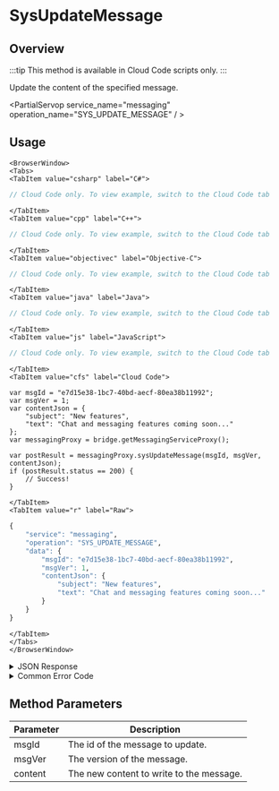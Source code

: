 # SysUpdateMessage
## Overview
:::tip
This method is available in Cloud Code scripts only.
:::

Update the content of the specified message.




<PartialServop service_name="messaging" operation_name="SYS_UPDATE_MESSAGE" / >

## Usage

```mdx-code-block
<BrowserWindow>
<Tabs>
<TabItem value="csharp" label="C#">
```

```csharp
// Cloud Code only. To view example, switch to the Cloud Code tab
```

```mdx-code-block
</TabItem>
<TabItem value="cpp" label="C++">
```

```cpp
// Cloud Code only. To view example, switch to the Cloud Code tab
```

```mdx-code-block
</TabItem>
<TabItem value="objectivec" label="Objective-C">
```

```objectivec
// Cloud Code only. To view example, switch to the Cloud Code tab
```

```mdx-code-block
</TabItem>
<TabItem value="java" label="Java">
```

```java
// Cloud Code only. To view example, switch to the Cloud Code tab
```

```mdx-code-block
</TabItem>
<TabItem value="js" label="JavaScript">
```

```javascript
// Cloud Code only. To view example, switch to the Cloud Code tab
```

```mdx-code-block
</TabItem>
<TabItem value="cfs" label="Cloud Code">
```

```cfscript
var msgId = "e7d15e38-1bc7-40bd-aecf-80ea38b11992";
var msgVer = 1;
var contentJson = {
    "subject": "New features",
    "text": "Chat and messaging features coming soon..."
};
var messagingProxy = bridge.getMessagingServiceProxy();

var postResult = messagingProxy.sysUpdateMessage(msgId, msgVer, contentJson);
if (postResult.status == 200) {
    // Success!
}
```

```mdx-code-block
</TabItem>
<TabItem value="r" label="Raw">
```

```r
{
	"service": "messaging",
	"operation": "SYS_UPDATE_MESSAGE",
	"data": {
		"msgId": "e7d15e38-1bc7-40bd-aecf-80ea38b11992",
		"msgVer": 1,
		"contentJson": {
			"subject": "New features",
			"text": "Chat and messaging features coming soon..."
		}
	}
}
```

```mdx-code-block
</TabItem>
</Tabs>
</BrowserWindow>
```

<details>
<summary>JSON Response</summary>

```json
{
    "status": 200,
    "data": {
		"actual": 0,
		"requested": 1,
		"msgId": "e7d15e38-1bc7-40bd-aecf-80ea38b11992"
    }
}
```
</details>

<details>
<summary>Common Error Code</summary>

### Status Codes
Code | Name | Description
----- | ----------------------- | ----------------------------
40601 | FEATURE_NOT_ENABLED | Messaging feature is not enabled for app.

</details>


## Method Parameters
Parameter | Description
--------- | --------------------------------
msgId | The id of the message to update.
msgVer | The version of the message.
content | The new content to write to the message.


